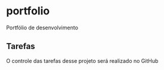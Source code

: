# portfolio
Portfólio de desenvolvimento 

## Tarefas
O controle das tarefas desse projeto será realizado no GitHub
